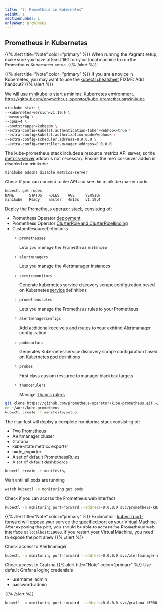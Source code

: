 ```yaml
---
title: "7. Prometheus in Kubernetes"
weight: 1
sectionnumber: 1
onlyWhen: promOnK8s
---
```


## Prometheus in Kubernetes

{{% alert title="Note" color="primary" %}}
When running the Vagrant setup, make sure you have at least 16Gi on your local machine to run the Prometheus Kubernetes setup.
{{% /alert %}}

{{% alert title="Note" color="primary" %}}
If you are a novice in Kubernetes, you may want to use the [kubectl cheatsheet](https://kubernetes.io/docs/reference/kubectl/cheatsheet/)
FIXME: Add handout?
{{% /alert %}}

We will use [minikube](https://minikube.sigs.k8s.io/docs/start/) to start a minimal Kubernetes environment. <https://github.com/prometheus-operator/kube-prometheus#minikube>

```bash
minikube start \
--kubernetes-version=v1.19.0 \
--memory=6g \
--cpus=4 \
--bootstrapper=kubeadm \
--extra-config=kubelet.authentication-token-webhook=true \
--extra-config=kubelet.authorization-mode=Webhook \
--extra-config=scheduler.address=0.0.0.0 \
--extra-config=controller-manager.address=0.0.0.0
```

The kube-prometheus stack includes a resource metrics API server, so the [metrics-server](https://github.com/kubernetes-sigs/metrics-server) addon is not necessary. Ensure the metrics-server addon is disabled on minikube

```bash
minikube addons disable metrics-server
```
Check if you can connect to the API and see the minikube master node.
```bash
kubectl get nodes
NAME       STATUS   ROLES    AGE     VERSION
minikube   Ready    master   4m15s   v1.19.4
```

Deploy the Prometheus operator stack, consisting of:

* Prometheus Operator [deployment](https://kubernetes.io/docs/concepts/workloads/controllers/deployment/)
* Prometheus Operator [ClusterRole and ClusterRoleBinding](https://kubernetes.io/docs/reference/access-authn-authz/rbac/#rolebinding-and-clusterrolebinding)
* CustomResourceDefinitions
  * `prometheuses`

    Lets you manage the Prometheus instances

  * `alertmanagers`

    Lets you manage the Alertmanager instances

  * `servicemonitors`

    Generate kubernetes service discovery scrape configuration based on Kubernetes [service](https://kubernetes.io/docs/concepts/services-networking/service/) definitions

  * `prometheusrules`

    Lets you manage the Prometheus rules to your Prometheus

  * `alertmanagerconfigs`

    Add additional receivers and routes to your existing Alertmanager configuration

  * `podmonitors`

    Generates Kubernetes service discovery scrape configuration based on Kubernetes pod definitions

  * `probes`

    First class custom resource to manager blackbox targets

  * `thanosrulers`

    Manage [Thanos rulers](https://github.com/thanos-io/thanos/blob/main/docs/components/rule.md)

```bash
git clone https://github.com/prometheus-operator/kube-prometheus.git ~/work/kube-prometheus
cd ~/work/kube-prometheus
kubectl create -f manifests/setup
```

The manifest will deploy a complete monitoring stack consisting of:

* Two Prometheus
* Alertmanager cluster
* Grafana
* kube-state metrics exporter
* node_exporter
* A set of default PrometheusRules
* A set of default dashboards


```bash
kubectl create -f manifests/
```

Wait until all pods are running

```bash
watch kubectl -n monitoring get pods
```

Check if you can access the Prometheus web interface

```bash
kubectl -n monitoring port-forward --address=0.0.0.0 svc/prometheus-k8s 19090:9090 &
```

{{% alert title="Note" color="primary" %}}
Explanation: [kubectl port-forward](https://kubernetes.io/docs/tasks/access-application-cluster/port-forward-access-application-cluster/) will expose your service the specified port on your Virtual Machine. After exposing the port, you should be able to access the Prometheus web interface at `localhost:19090`. If you restart your Virtual Machine, you need to expose the port anew
{{% /alert %}}

Check access to Alertmanager

```bash
kubectl -n monitoring port-forward --address=0.0.0.0 svc/alertmanager-main 19093:9093 &
```

Check access to Grafana
{{% alert title="Note" color="primary" %}}
Use default Grafana loging credentials

* username: admin
* password: admin

{{% /alert %}}

```bash
kubectl -n monitoring port-forward --address=0.0.0.0 svc/grafana 13000:3000 &
```

